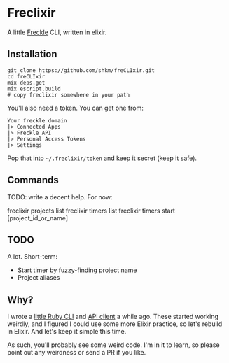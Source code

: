 # Freclixir

A little [Freckle](letsfreckle.com) CLI, written in elixir.

## Installation

```
git clone https://github.com/shkm/freCLIxir.git
cd freCLIxir
mix deps.get
mix escript.build
# copy freclixir somewhere in your path
```


You'll also need a token. You can get one from:

```
Your freckle domain
|> Connected Apps
|> Freckle API
|> Personal Access Tokens
|> Settings
```

Pop that into `~/.freclixir/token` and keep it secret (keep it safe).


## Commands

TODO: write a decent help. For now:

freclixir projects list
freclixir timers list
freclixir timers start [project_id_or_name]

## TODO

A lot. Short-term:

- Start timer by fuzzy-finding project name
- Project aliases


## Why?

I wrote a [little Ruby CLI](https://github.com/shkm/frecli) and
[API client](https://github.com/shkm/freckle-api) a while ago.  These started
working weirdly, and I figured I could use some more Elixir practice, so let's
rebuild in Elixir. And let's keep it simple this time.

As such, you'll probably see some weird code. I'm in it to learn, so please
point out any weirdness or send a PR if you like.
